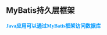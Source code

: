 ## MyBatis持久层框架

<font color=#0099ff face="楷体">**Java应用可以通过MyBatis框架访问数据库**</font>



<!--stackedit_data:
eyJoaXN0b3J5IjpbLTk4MTYyNjYwMSwxMzkxMjc0MjgxXX0=
-->
